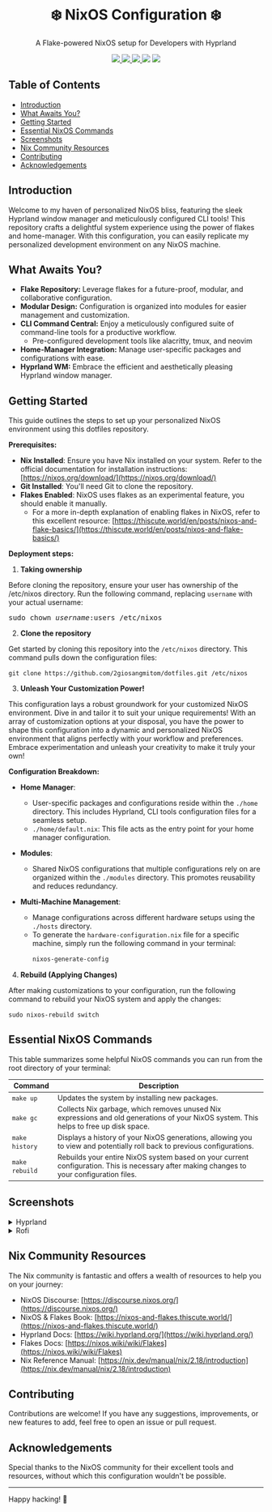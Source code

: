 <h1 align="center">❄️ NixOS Configuration ❄️</h1>
<p align="center">A Flake-powered NixOS setup for Developers with Hyprland</p>

<div align="center">
  <a href="https://github.com/2giosangmitom/dotfiles/stargazers">
    <img src="https://img.shields.io/github/stars/2giosangmitom/dotfiles?style=for-the-badge&logo=starship&color=C9CBFF&logoColor=D9E0EE&labelColor=302D41" />
  </a>
  <a href="https://github.com/2giosangmitom/dotfiles/pulse">
    <img src="https://img.shields.io/github/last-commit/2giosangmitom/dotfiles?style=for-the-badge&logo=github&color=7dc4e4&logoColor=D9E0EE&labelColor=302D41" />
  </a>
  <a href="https://github.com/2giosangmitom/dotfiles/forks">
    <img src="https://img.shields.io/github/forks/2giosangmitom/dotfiles.svg?style=for-the-badge&logo=starship&color=8bd5ca&logoColor=D9E0EE&labelColor=302D41" />
  </a>
  <a>
    <img src="https://img.shields.io/github/repo-size/2giosangmitom/dotfiles?color=%23DDB6F2&label=SIZE&logo=codesandbox&style=for-the-badge&logoColor=D9E0EE&labelColor=302D41" />
  </a>
  <a href="https://github.com/2giosangmitom/dotfiles/blob/master/LICENSE">
    <img src="https://img.shields.io/github/license/2giosangmitom/dotfiles?style=for-the-badge&logo=starship&color=ee999f&logoColor=D9E0EE&labelColor=302D41" />
  </a>
</div>

## Table of Contents

- [Introduction](#introduction)
- [What Awaits You?](#what-awaits-you)
- [Getting Started](#getting-started)
- [Essential NixOS Commands](#essential-nixos-commands)
- [Screenshots](#screenshots)
- [Nix Community Resources](#nix-community-resources)
- [Contributing](#contributing)
- [Acknowledgements](#acknowledgements)

## Introduction

Welcome to my haven of personalized NixOS bliss, featuring the sleek Hyprland window manager and meticulously configured CLI tools! This repository crafts a delightful system experience using the power of flakes and home-manager. With this configuration, you can easily replicate my personalized development environment on any NixOS machine.

## What Awaits You?

- **Flake Repository:** Leverage flakes for a future-proof, modular, and collaborative configuration.
- **Modular Design:** Configuration is organized into modules for easier management and customization.
- **CLI Command Central:** Enjoy a meticulously configured suite of command-line tools for a productive workflow.
  - Pre-configured development tools like alacritty, tmux, and neovim
- **Home-Manager Integration:** Manage user-specific packages and configurations with ease.
- **Hyprland WM:** Embrace the efficient and aesthetically pleasing Hyprland window manager.

## Getting Started

This guide outlines the steps to set up your personalized NixOS environment using this dotfiles repository.

**Prerequisites:**

- **Nix Installed**: Ensure you have Nix installed on your system. Refer to the official documentation for installation instructions: [https://nixos.org/download/](https://nixos.org/download/)
- **Git Installed**: You'll need Git to clone the repository.
- **Flakes Enabled**: NixOS uses flakes as an experimental feature, you should enable it manually.
  - For a more in-depth explanation of enabling flakes in NixOS, refer to this excellent resource: [https://thiscute.world/en/posts/nixos-and-flake-basics/](https://thiscute.world/en/posts/nixos-and-flake-basics/)

**Deployment steps:**

1. **Taking ownership**

Before cloning the repository, ensure your user has ownership of the /etc/nixos directory. Run the following command, replacing `username` with your actual username:

<pre>
sudo chown <i>username</i>:users /etc/nixos
</pre>

2. **Clone the repository**

Get started by cloning this repository into the `/etc/nixos` directory. This command pulls down the configuration files:

```
git clone https://github.com/2giosangmitom/dotfiles.git /etc/nixos
```

3. **Unleash Your Customization Power!**

This configuration lays a robust groundwork for your customized NixOS environment. Dive in and tailor it to suit your unique requirements! With an array of customization options at your disposal, you have the power to shape this configuration into a dynamic and personalized NixOS environment that aligns perfectly with your workflow and preferences. Embrace experimentation and unleash your creativity to make it truly your own!

**Configuration Breakdown:**

- **Home Manager**:

  - User-specific packages and configurations reside within the `./home` directory. This includes Hyprland, CLI tools configuration files for a seamless setup.
  - `./home/default.nix`: This file acts as the entry point for your home manager configuration.

- **Modules**:

  - Shared NixOS configurations that multiple configurations rely on are organized within the `./modules` directory. This promotes reusability and reduces redundancy.

- **Multi-Machine Management**:

  - Manage configurations across different hardware setups using the `./hosts` directory.
  - To generate the `hardware-configuration.nix` file for a specific machine, simply run the following command in your terminal:
    ```bash
    nixos-generate-config
    ```

4. **Rebuild (Applying Changes)**

After making customizations to your configuration, run the following command to rebuild your NixOS system and apply the changes:

```
sudo nixos-rebuild switch
```

## Essential NixOS Commands

This table summarizes some helpful NixOS commands you can run from the root directory of your terminal:

| Command        | Description                                                                                                                                |
| -------------- | ------------------------------------------------------------------------------------------------------------------------------------------ |
| `make up`      | Updates the system by installing new packages.                                                                          |
| `make gc`      | Collects Nix garbage, which removes unused Nix expressions and old generations of your NixOS system. This helps to free up disk space.     |
| `make history` | Displays a history of your NixOS generations, allowing you to view and potentially roll back to previous configurations.                   |
| `make rebuild` | Rebuilds your entire NixOS system based on your current configuration. This is necessary after making changes to your configuration files. |

## Screenshots

<details>
  <summary>Hyprland</summary>
  <div align="center">
    <img src="./screenshots/hyprland.png" />
  </div>
</details>

<details>
  <summary>Rofi</summary>
  <div align="center">
    <img src="./screenshots/rofi_launcher.png" />
    <img src="./screenshots/rofi_powermenu.png" />
  </div>
</details>

## Nix Community Resources

The Nix community is fantastic and offers a wealth of resources to help you on your journey:

- NixOS Discourse: [https://discourse.nixos.org/](https://discourse.nixos.org/)
- NixOS & Flakes Book: [https://nixos-and-flakes.thiscute.world/](https://nixos-and-flakes.thiscute.world/)
- Hyprland Docs: [https://wiki.hyprland.org/](https://wiki.hyprland.org/)
- Flakes Docs: [https://nixos.wiki/wiki/Flakes](https://nixos.wiki/wiki/Flakes)
- Nix Reference Manual: [https://nix.dev/manual/nix/2.18/introduction](https://nix.dev/manual/nix/2.18/introduction)

## Contributing

Contributions are welcome! If you have any suggestions, improvements, or new features to add, feel free to open an issue or pull request.

## Acknowledgements

Special thanks to the NixOS community for their excellent tools and resources, without which this configuration wouldn't be possible.

---

Happy hacking! 🚀
